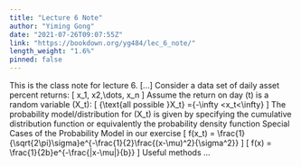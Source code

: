 ```yaml
---
title: "Lecture 6 Note"
author: "Yiming Gong"
date: "2021-07-26T09:07:55Z"
link: "https://bookdown.org/yg484/lec_6_note/"
length_weight: "1.6%"
pinned: false
---
```


This is the class note for lecture 6. [...] Consider a data set of daily asset percent returns: \[
x_1, x2,\dots, x_n
\] Assume the return on day \(t\) is a random variable \(X_t\): \[
\{\text{all possible }X_t\} =\{-\infty <x_t<\infty\}
\] The probability model/distribution for \(X_t\) is given by specifying the cumulative distribution function or equivalently the probability density function Special Cases of the Probability Model in our exercise \[
f(x_t) = \frac{1}{\sqrt{2\pi}\sigma}e^{-\frac{1}{2}\frac{(x-\mu)^2}{\sigma^2}}
\] \[
f(x) = \frac{1}{2b}e^{-\frac{|x-\mu|}{b}}
\] Useful methods  ...

